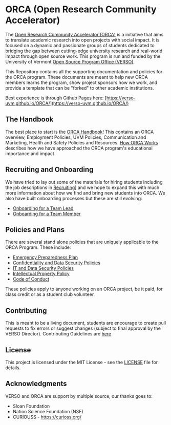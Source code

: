# ORCA (Open Research Community Accelerator)
The [Open Research Community Accelerator (ORCA)](https://verso.w3.uvm.edu/orca/) is a initiative that aims to translate academic research into open projects with social impact. It is focused on a dynamic and passionate groups of students dedicated to bridging the gap between cutting-edge university research and real-world impact through open source work. This program is run and funded by the University of Vermont [Open Source Program Office (VERSO)](https://verso.w3.uvm.edu).

This Repository contains all the supporting documentation and policies for the ORCA program. These documents are meant to help new ORCA members learns the program, show project sponsors how we work, and provide a template that can be "forked" to other academic institutions.

Best experience is through Github Pages here: [https://verso-uvm.github.io/ORCA/](https://verso-uvm.github.io/ORCA/)

## The Handbook
The best place to start is the [ORCA Handbook](ORCA_Handbook.md)! This contains an ORCA overview, Employment Policies, UVM Policies, Communication and Marketing, Health and Safety Policies and Resources. [How ORCA Works](How_ORCA_Works.md) describes how we have approached the ORCA program's educational importance and impact.

## Recruiting and Onboarding
We have tried to lay out some of the materials for hiring students including the job descriptions in [Recruiting](/Recruiting.md)] and we hope to expand this with much more information about how we find and bring new students into ORCA. We also have built onboarding processes but these are still evolving:
* [Onboarding for a Team Lead](Onboarding.md#team-lead-onboarding)
* [Onboarding for a Team Member](Onboarding.md#team-member-onboarding)

## Policies and Plans
There are several stand alone policies that are uniquely applicable to the ORCA Program. These include:
* [Emergency Preparedness Plan](Emergency_Preparedness_Plan.md)
* [Confidentiality and Data Security Policies](Confidentiality_and_Data_Security_Policies.md)
* [IT and Data Security Policies](IT_and_Data_Security_Policies.md)
* [Intellectual Property Policy](Intellectual_Property_Policy.md)
* [Code of Conduct](CODE_OF_CONDUCT.md)

These policies apply to anyone working on an ORCA project, be it paid, for class credit or as a student club volunteer.

## Contributing
This is meant to be a living document, students are encourage to create pull requests to fix errors or suggest changes (subject to final approval by the VERSO Director). Contributing Guidelines are [here](CONTRIBUTING.md)

## License
This project is licensed under the MIT License - see the [LICENSE](LICENSE.md) file for details.

## Acknowledgments
VERSO and ORCA are support by multiple source, our thanks goes to:
- Sloan Foundation
- Nation Science Foundation (NSF)
- CURIOUSS - https://curioss.org/
